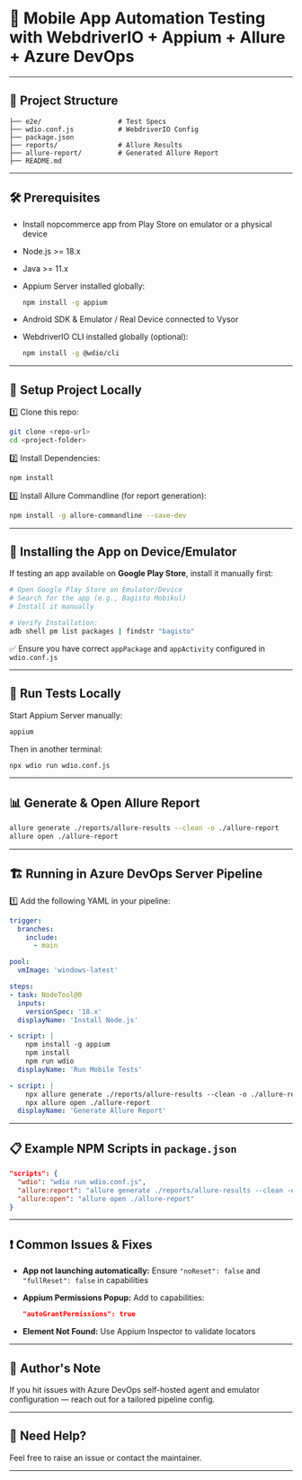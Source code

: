 # 📱 Mobile App Automation Testing with WebdriverIO + Appium + Allure + Azure DevOps

---

## 📂 Project Structure

```
├── e2e/                   # Test Specs
├── wdio.conf.js           # WebdriverIO Config
├── package.json
├── reports/               # Allure Results
├── allure-report/         # Generated Allure Report
├── README.md
```

---

## 🛠️ Prerequisites

* Install nopcommerce app from Play Store on emulator or a physical device 

* Node.js >= 18.x
* Java >= 11.x
* Appium Server installed globally:

  ```bash
  npm install -g appium
  ```
* Android SDK & Emulator / Real Device connected to Vysor
* WebdriverIO CLI installed globally (optional):

  ```bash
  npm install -g @wdio/cli
  ```

---

## 📝 Setup Project Locally

1️⃣ Clone this repo:

```bash
git clone <repo-url>
cd <project-folder>
```

2️⃣ Install Dependencies:

```bash
npm install
```

3️⃣ Install Allure Commandline (for report generation):

```bash
npm install -g allure-commandline --save-dev
```

---

## 📲 Installing the App on Device/Emulator

If testing an app available on **Google Play Store**, install it manually first:

```bash
# Open Google Play Store on Emulator/Device
# Search for the app (e.g., Bagisto Mobikul)
# Install it manually

# Verify Installation:
adb shell pm list packages | findstr "bagisto"
```

✅ Ensure you have correct `appPackage` and `appActivity` configured in `wdio.conf.js`

---

## 🚀 Run Tests Locally

Start Appium Server manually:

```bash
appium
```

Then in another terminal:

```bash
npx wdio run wdio.conf.js
```

---

## 📊 Generate & Open Allure Report

```bash
allure generate ./reports/allure-results --clean -o ./allure-report
allure open ./allure-report
```

---

## 🏗️ Running in Azure DevOps Server Pipeline

1️⃣ Add the following YAML in your pipeline:

```yaml
trigger:
  branches:
    include:
      - main

pool:
  vmImage: 'windows-latest'

steps:
- task: NodeTool@0
  inputs:
    versionSpec: '18.x'
  displayName: 'Install Node.js'

- script: |
    npm install -g appium
    npm install
    npm run wdio
  displayName: 'Run Mobile Tests'

- script: |
    npx allure generate ./reports/allure-results --clean -o ./allure-report
    npx allure open ./allure-report
  displayName: 'Generate Allure Report'
```

---

## 📋 Example NPM Scripts in `package.json`

```json
"scripts": {
  "wdio": "wdio run wdio.conf.js",
  "allure:report": "allure generate ./reports/allure-results --clean -o ./allure-report",
  "allure:open": "allure open ./allure-report"
}
```

---

## ❗ Common Issues & Fixes

* **App not launching automatically:**
  Ensure `"noReset": false` and `"fullReset": false` in capabilities

* **Appium Permissions Popup:**
  Add to capabilities:

  ```json
  "autoGrantPermissions": true
  ```

* **Element Not Found:**
  Use Appium Inspector to validate locators

---

## 📝 Author's Note

If you hit issues with Azure DevOps self-hosted agent and emulator configuration — reach out for a tailored pipeline config.

---

## 💬 Need Help?

Feel free to raise an issue or contact the maintainer.

---
